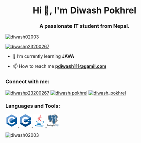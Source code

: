 <h1 align="center">Hi 👋, I'm Diwash Pokhrel</h1>
<h3 align="center">A passionate IT student from Nepal.</h3>

<p align="left"> <img src="https://komarev.com/ghpvc/?username=diwash02003&label=Profile%20views&color=0e75b6&style=flat" alt="diwash02003" /> </p>

<p align="left"> <a href="https://twitter.com/diwashp23200267" target="blank"><img src="https://img.shields.io/twitter/follow/diwashp23200267?logo=twitter&style=for-the-badge" alt="diwashp23200267" /></a> </p>

- 🌱 I’m currently learning **JAVA**

- 📫 How to reach me **pdiwash111@gamil.com**

<h3 align="left">Connect with me:</h3>
<p align="left">
<a href="https://twitter.com/diwashp23200267" target="blank"><img align="center" src="https://raw.githubusercontent.com/rahuldkjain/github-profile-readme-generator/master/src/images/icons/Social/twitter.svg" alt="diwashp23200267" height="30" width="40" /></a>
<a href="https://fb.com/diwash.pokhrel.79" target="blank"><img align="center" src="https://raw.githubusercontent.com/rahuldkjain/github-profile-readme-generator/master/src/images/icons/Social/facebook.svg" alt="diwash pokhrel" height="30" width="40" /></a>
<a href="https://instagram.com/diwash_pokhrel" target="blank"><img align="center" src="https://raw.githubusercontent.com/rahuldkjain/github-profile-readme-generator/master/src/images/icons/Social/instagram.svg" alt="diwash_pokhrel" height="30" width="40" /></a>
</p>

<h3 align="left">Languages and Tools:</h3>
<p align="left"> <a href="https://www.cprogramming.com/" target="_blank" rel="noreferrer"> <img src="https://raw.githubusercontent.com/devicons/devicon/master/icons/c/c-original.svg" alt="c" width="40" height="40"/> </a> <a href="https://www.w3schools.com/cpp/" target="_blank" rel="noreferrer"> <img src="https://raw.githubusercontent.com/devicons/devicon/master/icons/cplusplus/cplusplus-original.svg" alt="cplusplus" width="40" height="40"/> </a> <a href="https://www.java.com" target="_blank" rel="noreferrer"> <img src="https://raw.githubusercontent.com/devicons/devicon/master/icons/java/java-original.svg" alt="java" width="40" height="40"/> </a> <a href="https://www.postgresql.org" target="_blank" rel="noreferrer"> <img src="https://raw.githubusercontent.com/devicons/devicon/master/icons/postgresql/postgresql-original-wordmark.svg" alt="postgresql" width="40" height="40"/> </a> </p>

<p><img align="center" src="https://github-readme-stats.vercel.app/api/top-langs?username=diwash02003&show_icons=true&locale=en&layout=compact" alt="diwash02003" /></p>

